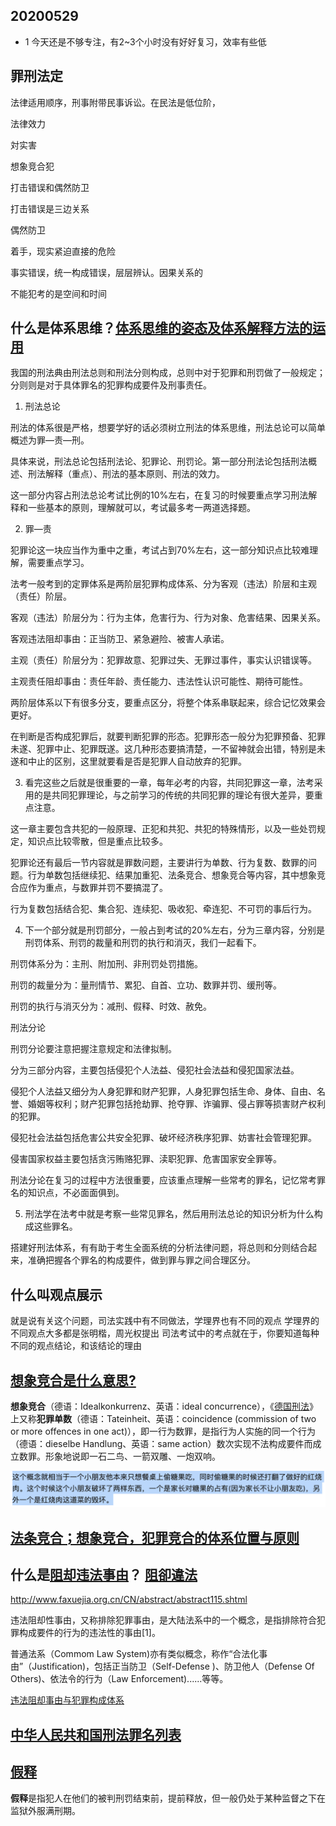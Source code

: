 ## 20200529 

- 1 今天还是不够专注，有2~3个小时没有好好复习，效率有些低



## 罪刑法定

法律适用顺序，刑事附带民事诉讼。在民法是低位阶，

法律效力

対实害	

想象竞合犯

打击错误和偶然防卫

打击错误是三边关系

偶然防卫



着手，现实紧迫直接的危险   

事实错误，统一构成错误，层层辨认。因果关系的

不能犯考的是空间和时间



## 什么是体系思维？[体系思维的姿态及体系解释方法的运用 ](http://www.iolaw.org.cn/showNews.aspx?id=65419)

我国的刑法典由刑法总则和刑法分则构成，总则中对于犯罪和刑罚做了一般规定；分则则是对于具体罪名的犯罪构成要件及刑事责任。

1. 刑法总论

刑法的体系很是严格，想要学好的话必须树立刑法的体系思维，刑法总论可以简单概述为罪—责—刑。

具体来说，刑法总论包括刑法论、犯罪论、刑罚论。第一部分刑法论包括刑法概述、刑法解释（重点）、刑法的基本原则、刑法的效力。

这一部分内容占刑法总论考试比例的10%左右，在复习的时候要重点学习刑法解释和一些基本的原则，理解就可以，考试最多考一两道选择题。

2. 罪—责

犯罪论这一块应当作为重中之重，考试占到70%左右，这一部分知识点比较难理解，需要重点学习。

法考一般考到的定罪体系是两阶层犯罪构成体系、分为客观（违法）阶层和主观（责任）阶层。

客观（违法）阶层分为：行为主体，危害行为、行为对象、危害结果、因果关系。

客观违法阻却事由：正当防卫、紧急避险、被害人承诺。

主观（责任）阶层分为：犯罪故意、犯罪过失、无罪过事件，事实认识错误等。

主观责任阻却事由：责任年龄、责任能力、违法性认识可能性、期待可能性。

两阶层体系以下有很多分支，要重点区分，将整个体系串联起来，综合记忆效果会更好。

在判断是否构成犯罪后，就要判断犯罪的形态。犯罪形态一般分为犯罪预备、犯罪未遂、犯罪中止、犯罪既遂。这几种形态要搞清楚，一不留神就会出错，特别是未遂和中止的区别，这里就要看是否是犯罪人自动放弃的犯罪。

3. 看完这些之后就是很重要的一章，每年必考的内容，共同犯罪这一章，法考采用的是共同犯罪理论，与之前学习的传统的共同犯罪的理论有很大差异，要重点注意。

这一章主要包含共犯的一般原理、正犯和共犯、共犯的特殊情形，以及一些处罚规定，知识点比较零散，但是重点比较多。

犯罪论还有最后一节内容就是罪数问题，主要讲行为单数、行为复数、数罪的问题。行为单数包括继续犯、结果加重犯、法条竞合、想象竞合等内容，其中想象竞合应作为重点，与数罪并罚不要搞混了。

行为复数包括结合犯、集合犯、连续犯、吸收犯、牵连犯、不可罚的事后行为。

4. 下一个部分就是刑罚部分，一般占到考试的20%左右，分为三章内容，分别是刑罚体系、刑罚的裁量和刑罚的执行和消灭，我们一起看下。

刑罚体系分为：主刑、附加刑、非刑罚处罚措施。

刑罚的裁量分为：量刑情节、累犯、自首、立功、数罪并罚、缓刑等。

刑罚的执行与消灭分为：减刑、假释、时效、赦免。

刑法分论

刑罚分论要注意把握注意规定和法律拟制。

分为三部分内容，主要包括侵犯个人法益、侵犯社会法益和侵犯国家法益。

侵犯个人法益又细分为人身犯罪和财产犯罪，人身犯罪包括生命、身体、自由、名誉、婚姻等权利；财产犯罪包括抢劫罪、抢夺罪、诈骗罪、侵占罪等损害财产权利的犯罪。

侵犯社会法益包括危害公共安全犯罪、破坏经济秩序犯罪、妨害社会管理犯罪。

侵害国家权益主要包括贪污贿赂犯罪、渎职犯罪、危害国家安全罪等。

刑法分论在复习的过程中方法很重要，应该重点理解一些常考的罪名，记忆常考罪名的知识点，不必面面俱到。

5. 刑法学在法考中就是考察一些常见罪名，然后用刑法总论的知识分析为什么构成这些罪名。

搭建好刑法体系，有有助于考生全面系统的分析法律问题，将总则和分则结合起来，准确把握各个罪名的构成要件，做到罪与罪之间合理区分。

## 什么叫观点展示

就是说有关这个问题，司法实践中有不同做法，学理界也有不同的观点
学理界的不同观点大多都是张明楷，周光权提出
司法考试中的考点就在于，你要知道每种不同的观点结论，和该结论的理由



## [想象竞合是什么意思?](https://zh.wikipedia.org/wiki/想像競合)

**想象竞合**（德语：Idealkonkurrenz、英语：ideal concurrence），《[德国刑法](https://zh.wikipedia.org/w/index.php?title=德国刑法&action=edit&redlink=1)》上又称**犯罪单数**（德语：Tateinheit、英语：coincidence (commission of two or more offences in one act)），即一行为数罪，是指行为人实施的同一个行为（德语：dieselbe Handlung、英语：same action）数次实现不法构成要件而成立数罪。形象地说即一石二鸟、一箭双雕、一炮双响。

![image-20200528194215498](imgs/image-20200528194215498.png)



## [法条竞合；想象竞合，犯罪竞合的体系位置与原则](http://www.iolaw.org.cn/showNews.aspx?id=62896)

## 什么是[阻却违法事由](https://zh.wikipedia.org/zh-hans/阻却违法事由)？ [阻卻違法](https://zh.wikipedia.org/wiki/阻卻違法) 

http://www.faxuejia.org.cn/CN/abstract/abstract115.shtml

违法阻却性事由，又称排除犯罪事由，是大陆法系中的一个概念，是指排除符合犯罪构成要件的行为的违法性的事由[1]。

普通法系（Commom Law System)亦有类似概念，称作“合法化事由”（Justification)，包括正当防卫（Self-Defense )、防卫他人（Defense Of Others)、依法令的行为（Law Enforcement)......等等。

[违法阻却事由与犯罪构成体系](./docs/参考文献/违法阻却事由与犯罪构成体系.pdf)



## [中华人民共和国刑法罪名列表](http://chinalaw.wiki/wiki/中華人民共和國刑法罪名列表)

## [假释](https://zh.wikipedia.org/zh-hans/假释)

**假释**是指犯人在他们的被判刑罚结束前，提前释放，但一般仍处于某种监督之下在监狱外服满刑期。